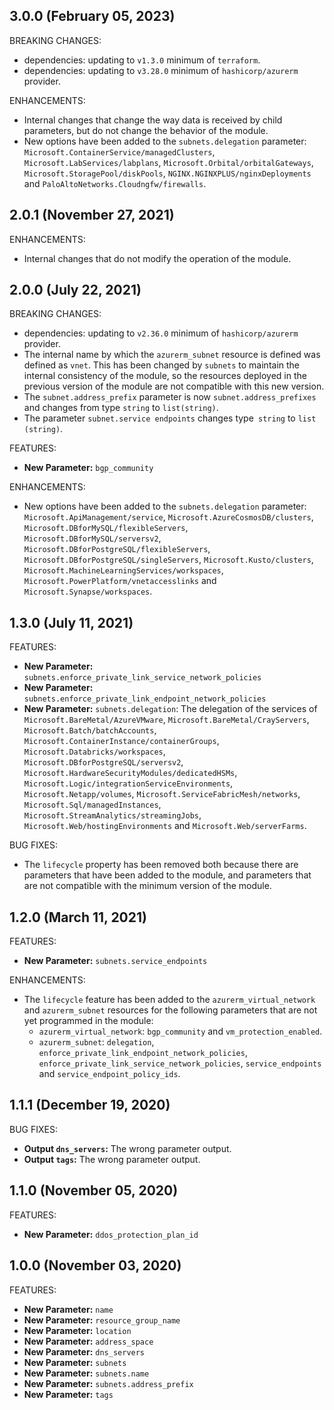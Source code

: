 ## 3.0.0 (February 05, 2023)

BREAKING CHANGES:

* dependencies: updating to `v1.3.0` minimum of `terraform`.
* dependencies: updating to `v3.28.0` minimum of `hashicorp/azurerm` provider.

ENHANCEMENTS:

* Internal changes that change the way data is received by child parameters, but do not change the behavior of the module.
* New options have been added to the `subnets.delegation` parameter: `Microsoft.ContainerService/managedClusters`, `Microsoft.LabServices/labplans`, `Microsoft.Orbital/orbitalGateways`, `Microsoft.StoragePool/diskPools`, `NGINX.NGINXPLUS/nginxDeployments` and `PaloAltoNetworks.Cloudngfw/firewalls`.

## 2.0.1 (November 27, 2021)

ENHANCEMENTS:

* Internal changes that do not modify the operation of the module.

## 2.0.0 (July 22, 2021)

BREAKING CHANGES:

* dependencies: updating to `v2.36.0` minimum of `hashicorp/azurerm` provider.
* The internal name by which the `azurerm_subnet` resource is defined was defined as `vnet`. This has been changed by `subnets` to maintain the internal consistency of the module, so the resources deployed in the previous version of the module are not compatible with this new version.
* The `subnet.address_prefix` parameter is now `subnet.address_prefixes` and changes from type `string` to `list(string)`.
* The parameter `subnet.service endpoints` changes type` string` to `list (string)`.

FEATURES:

* **New Parameter:** `bgp_community`

ENHANCEMENTS:

* New options have been added to the `subnets.delegation` parameter: `Microsoft.ApiManagement/service`, `Microsoft.AzureCosmosDB/clusters`, `Microsoft.DBforMySQL/flexibleServers`, `Microsoft.DBforMySQL/serversv2`, `Microsoft.DBforPostgreSQL/flexibleServers`, `Microsoft.DBforPostgreSQL/singleServers`, `Microsoft.Kusto/clusters`, `Microsoft.MachineLearningServices/workspaces`, `Microsoft.PowerPlatform/vnetaccesslinks` and `Microsoft.Synapse/workspaces`.

## 1.3.0 (July 11, 2021)

FEATURES:

* **New Parameter:** `subnets.enforce_private_link_service_network_policies`
* **New Parameter:** `subnets.enforce_private_link_endpoint_network_policies`
* **New Parameter:** `subnets.delegation`: The delegation of the services of `Microsoft.BareMetal/AzureVMware`, `Microsoft.BareMetal/CrayServers`, `Microsoft.Batch/batchAccounts`, `Microsoft.ContainerInstance/containerGroups`, `Microsoft.Databricks/workspaces`, `Microsoft.DBforPostgreSQL/serversv2`, `Microsoft.HardwareSecurityModules/dedicatedHSMs`, `Microsoft.Logic/integrationServiceEnvironments`, `Microsoft.Netapp/volumes`, `Microsoft.ServiceFabricMesh/networks`, `Microsoft.Sql/managedInstances`, `Microsoft.StreamAnalytics/streamingJobs`, `Microsoft.Web/hostingEnvironments` and `Microsoft.Web/serverFarms`.

BUG FIXES:

* The `lifecycle` property has been removed both because there are parameters that have been added to the module, and parameters that are not compatible with the minimum version of the module. 

## 1.2.0 (March 11, 2021)

FEATURES:

* **New Parameter:** `subnets.service_endpoints`

ENHANCEMENTS:

* The `lifecycle` feature has been added to the `azurerm_virtual_network` and `azurerm_subnet` resources for the following parameters that are not yet programmed in the module: 
  * `azurerm_virtual_network`: `bgp_community` and `vm_protection_enabled`.
  * `azurerm_subnet`: `delegation`, `enforce_private_link_endpoint_network_policies`, `enforce_private_link_service_network_policies`, `service_endpoints` and `service_endpoint_policy_ids`.

## 1.1.1 (December 19, 2020)

BUG FIXES:

* **Output `dns_servers`:** The wrong parameter output.
* **Output `tags`:** The wrong parameter output.

## 1.1.0 (November 05, 2020)

FEATURES:

* **New Parameter:** `ddos_protection_plan_id`

## 1.0.0 (November 03, 2020)

FEATURES:

* **New Parameter:** `name`
* **New Parameter:** `resource_group_name`
* **New Parameter:** `location`
* **New Parameter:** `address_space`
* **New Parameter:** `dns_servers`
* **New Parameter:** `subnets`
* **New Parameter:** `subnets.name`
* **New Parameter:** `subnets.address_prefix`
* **New Parameter:** `tags`
